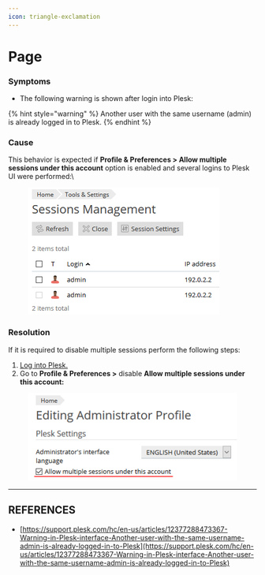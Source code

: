 ```yaml
---
icon: triangle-exclamation
---
```


# Page

### Symptoms

* The following warning is shown after login into Plesk:

{% hint style="warning" %}
Another user with the same username (admin) is already logged in to Plesk.
{% endhint %}

### Cause

This behavior is expected if **Profile & Preferences > Allow multiple sessions under this account** option is enabled and several logins to Plesk UI were performed:\


<figure><img src="../../../.gitbook/assets/image (1).png" alt=""><figcaption></figcaption></figure>



### Resolution

If it is required to disable multiple sessions perform the following steps:

1. [Log into Plesk.](https://plesk-new.zendesk.com/hc/en-us/articles/12377667582743-How-to-login-to-Plesk-)
2. Go to **Profile & Preferences >** disable **Allow multiple sessions under this account:**

<figure><img src="../../../.gitbook/assets/image.png" alt=""><figcaption></figcaption></figure>





***

## REFERENCES

* [https://support.plesk.com/hc/en-us/articles/12377288473367-Warning-in-Plesk-interface-Another-user-with-the-same-username-admin-is-already-logged-in-to-Plesk](https://support.plesk.com/hc/en-us/articles/12377288473367-Warning-in-Plesk-interface-Another-user-with-the-same-username-admin-is-already-logged-in-to-Plesk)
